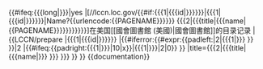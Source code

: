 <includeonly>{{#ifeq:{{{long|}}}|yes
|[//lccn.loc.gov/{{#if:{{{1|{{{id|}}}}}}|{{{1|{{{id|}}}}}}|Name?{{urlencode:{{PAGENAME}}}}}} {{{2|{{{title|{{{name|{{PAGENAME}}}}}}}}}}}]在美国[[國會圖書館 (美國)|國會圖書館]]的目录记录
|{{LCCN/prepare
|{{{1|{{{id|}}}}}}
|{{#iferror:{{#expr:{{padleft:|2|{{{1|}}} }} }}|2
|{{#ifeq:{{padright:{{{1|}}}|10|x}}|{{{1|}}}|2|0}} }}
|title={{{2|{{{title|{{{name|}}} }}} }}} }}
}}</includeonly><noinclude>
{{documentation}}
<!-- PLEASE ADD CATEGORIES AND INTERWIKIS TO THE /doc SUBPAGE, THANKS -->
</noinclude>
